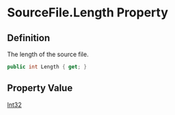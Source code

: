 # SourceFile.Length Property
## Definition

The length of the source file.

```c#
public int Length { get; }
```

## Property Value

[Int32](https://learn.microsoft.com/en-gb/dotnet/api/System.Int32)
